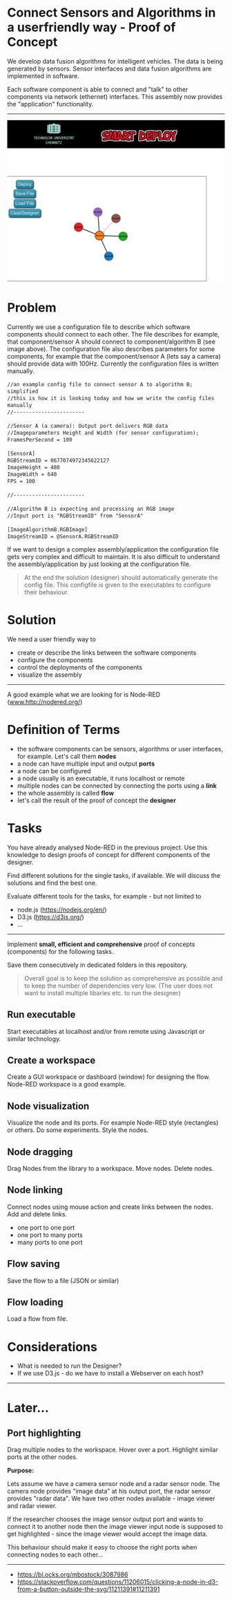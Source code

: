 # Connect Sensors and Algorithms in a userfriendly way - Proof of Concept

We develop data fusion algorithms for intelligent vehicles. The data is being generated by sensors. Sensor interfaces and data fusion algorithms are implemented in software.

Each software component is able to connect and "talk" to other components via network (ethernet) interfaces. This assembly now provides the "application" functionality.

-----


![image is available](img/TU_Chemnitz_Smart_Deploy.png "example flow")


# Problem

Currently we use a configuration file to describe which software components should connect to each other. The file describes for example, that component/sensor A should connect to component/algorithm B (see image above).
The configuration file also describes parameters for some components, for example that the component/sensor A (lets say a camera) should provide data with 100Hz.
Currently the configuration files is written manually.

```
//an example config file to connect sensor A to algorithm B; simplified
//this is how it is looking today and how we write the config files manually
//-----------------------

//Sensor A (a camera): Output port delivers RGB data
//Imageparameters Height and Width (for sensor configuration); FramesPerSecond = 100

[SensorA]
RGBStreamID = 0677074972345622127
ImageHeight = 480
ImageWidth = 640
FPS = 100

//-----------------------

//Algorithm B is expecting and processing an RGB image
//Input port is "RGBStreamID" from "SensorA"

[ImageAlgorithmB.RGBImage]
ImageStreamID = @SensorA.RGBStreamID
```

If we want to design a complex assembly/application the configuration file gets very complex and difficult to maintain.
It is also difficult to understand the assembly/application by just looking at the configuration file.

> At the end the solution (designer) should automatically generate the config file. This configfile is given to the executables to configure their behaviour.

# Solution
We need a user friendly way to

- create or describe the links between the software components
- configure the components
- control the deployments of the components
- visualize the assembly

-----

A good example what we are looking for is Node-RED (www.http://nodered.org/)

# Definition of Terms

- the software components can be sensors, algorithms or user interfaces, for example. Let's call them **nodes**
- a node can have multiple input and output **ports**
- a node can be configured
- a node usually is an executable, it runs localhost or remote
- multiple nodes can be connected by connecting the ports using a **link**
- the whole assembly is called **flow**
- let's call the result of the proof of concept the **designer**

# Tasks

You have already analysed Node-RED in the previous project. Use this knowledge to design proofs of concept for different components of the designer.

Find different solutions for the single tasks, if available. We will discuss the solutions and find the best one.

Evaluate different tools for the tasks, for example - but not limited to

- node.js (https://nodejs.org/en/)
- D3.js (https://d3js.org/)
- ...

-----

Implement **small, efficient and comprehensive** proof of concepts (components) for the following tasks.

Save them consecutively in dedicated folders in this repository.

> Overall goal is to keep the solution as comprehensive as possible and to keep the number of dependencies very low. (The user does not want to install multiple libaries etc. to run the designer)

## Run executable

Start executables at localhost and/or from remote using Javascript or similar technology.


## Create a workspace

Create a GUI workspace or dashboard (window) for designing the flow. Node-RED workspace is a good example.

## Node visualization

Visualize the node and its ports. For example Node-RED style (rectangles) or others. Do some experiments.
Style the nodes.

## Node dragging

Drag Nodes from the library to a workspace. Move nodes. Delete nodes.

## Node linking

Connect nodes using mouse action and create links between the nodes. Add and delete links.

- one port to one port
- one port to many ports
- many ports to one port

## Flow saving

Save the flow to a file (JSON or similar)

## Flow loading

Load a flow from file.

# Considerations

- What is needed to run the Designer?
- If we use D3.js - do we have to install a Webserver on each host?

--------

# Later...

## Port highlighting

Drag multiple nodes to the workspace. Hover over a port. Highlight similar ports at the other nodes.

**Purpose:**

Lets assume we have a camera sensor node and a radar sensor node. The camera node provides "image data" at his output port, the radar sensor provides "radar data". We have two other nodes available - image viewer and radar viewer.

If the researcher chooses the image sensor output port and wants to connect it to another node then the image viewer input node is supposed to get highlighted - since the image viewer would accept the image data.

This behaviour should make it easy to choose the right ports when connecting nodes to each other...

-----

- https://bl.ocks.org/mbostock/3087986
- https://stackoverflow.com/questions/11206015/clicking-a-node-in-d3-from-a-button-outside-the-svg/11211391#11211391

<!---
## Node configuration

Configure a node using a user dialogue (GUI).

## Node to library

Create nodes using a "node description file" (t.b.d. what that means exactly) and put them into a "library".

(Similar to the Node-RED left side of the GUI)
-->
